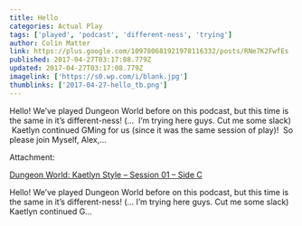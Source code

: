 ```yaml
---
title: Hello
categories: Actual Play
tags: ['played', 'podcast', 'different-ness', 'trying']
author: Colin Matter
link: https://plus.google.com/109780681921978116332/posts/RNe7K2FwfEs
published: 2017-04-27T03:17:08.779Z
updated: 2017-04-27T03:17:08.779Z
imagelink: ['https://s0.wp.com/i/blank.jpg']
thumblinks: ['2017-04-27-hello_tb.png']
---
```


Hello! We’ve played Dungeon World before on this podcast, but this time is the same in it’s different-ness! (…  I’m trying here guys. Cut me some slack)  Kaetlyn continued GMing for us (since it was the same session of play)!  So please join Myself, Alex,…


Attachment:

<a href='http://wednesdaynightgame.wordpress.com/2017/04/26/dungeon-world-kaetlyn-style-session-01-side-c'>Dungeon World: Kaetlyn Style – Session 01 – Side C</a>


Hello! We’ve played Dungeon World before on this podcast, but this time is the same in it’s different-ness! (…  I’m trying here guys. Cut me some slack)  Kaetlyn continued G…